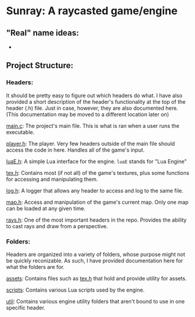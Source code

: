# Sunray: A raycasted game/engine

## "Real" name ideas:
- 

## Project Structure:
### Headers:
It should be pretty easy to figure out which headers do what. I have also
provided a short description of the header's functionality at the top of
the header (.h) file. Just in case, however, they are also documented here.  
(This documentation may be moved to a different location later on)  

[main.c](main.c): The project's main file. This is what is ran when a user
                  runs the executable.  

[player.h](src/player.h): The player. Very few headers outside of the main file
                      should access the code in here. Handles all of the
                      game's input.  

[luaE.h](src/luaE.h): A simple Lua interface for the engine. `luaE` stands for 
                  "Lua Engine"  

[tex.h](src/assets/tex.h): Contains most (if not all) of the game's textures,
                       plus some functions for accessing and manipulating
                       them.  

[log.h](src/util/log.h): A logger that allows any header to access and log to 
                     the same file.  

[map.h](src/util/map.h): Access and manipulation of the game's current map.
                     Only one map can be loaded at any given time.  

[rays.h](src/util/rays.h): One of the most important headers in the repo. 
                       Provides the ability to cast rays and draw from
                       a perspective.  
### Folders:
Headers are organized into a variety of folders, whose purpose might not
be quickly reconizable. As such, I have provided documentation here for
what the folders are for.  

[assets](src/assets/): Contains files such as [tex.h](src/assets/tex.h)
                      that hold and provide utility for assets.  

[scripts](src/scripts/): Contains various Lua scripts used by the engine.  

[util](src/util/): Contains various engine utility folders that aren't 
                   bound to use in one specific header.
